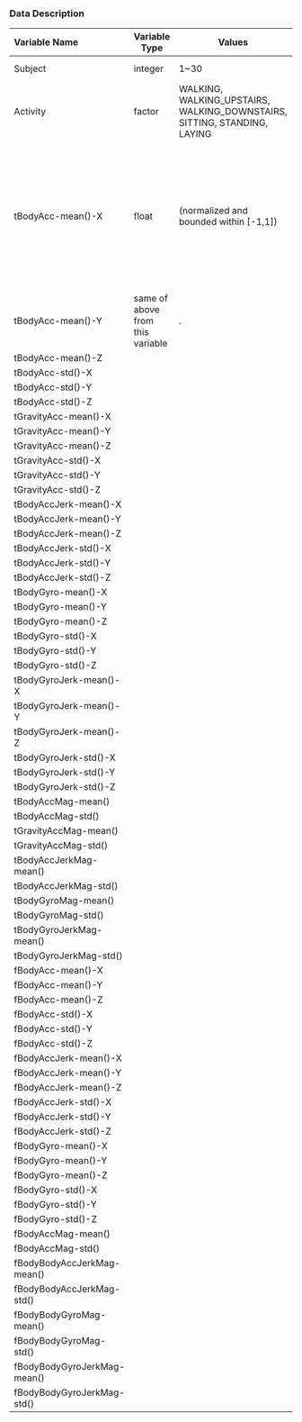 ### Data Description

|Variable Name              |Variable Type|Values|Description|
|:----------------------------|-----------|------|-----------|
|Subject                      |integer|1~30|Subject ID numbers|
|Activity                     |factor|WALKING, WALKING_UPSTAIRS, WALKING_DOWNSTAIRS, SITTING, STANDING, LAYING|Activity name|
|tBodyAcc-mean()-X            |float|(normalized and bounded within [-1,1])|Mean or standard deviation of the triaxial acceleration from the accelerometer (total acceleration) and the estimated body acceleration|
|tBodyAcc-mean()-Y            |same of above from this variable|.|.|
|tBodyAcc-mean()-Z            |
|tBodyAcc-std()-X             |
|tBodyAcc-std()-Y             |
|tBodyAcc-std()-Z             |
|tGravityAcc-mean()-X         |
|tGravityAcc-mean()-Y         |
|tGravityAcc-mean()-Z         |
|tGravityAcc-std()-X          |
|tGravityAcc-std()-Y          |
|tGravityAcc-std()-Z          |
|tBodyAccJerk-mean()-X        |
|tBodyAccJerk-mean()-Y        |
|tBodyAccJerk-mean()-Z        |
|tBodyAccJerk-std()-X         |
|tBodyAccJerk-std()-Y         |
|tBodyAccJerk-std()-Z         |
|tBodyGyro-mean()-X           |
|tBodyGyro-mean()-Y           |
|tBodyGyro-mean()-Z           |
|tBodyGyro-std()-X            |
|tBodyGyro-std()-Y            |
|tBodyGyro-std()-Z            |
|tBodyGyroJerk-mean()-X       |
|tBodyGyroJerk-mean()-Y       |
|tBodyGyroJerk-mean()-Z       |
|tBodyGyroJerk-std()-X        |
|tBodyGyroJerk-std()-Y        |
|tBodyGyroJerk-std()-Z        |
|tBodyAccMag-mean()           |
|tBodyAccMag-std()            |
|tGravityAccMag-mean()        |
|tGravityAccMag-std()         |
|tBodyAccJerkMag-mean()       |
|tBodyAccJerkMag-std()        |
|tBodyGyroMag-mean()          |
|tBodyGyroMag-std()           |
|tBodyGyroJerkMag-mean()      |
|tBodyGyroJerkMag-std()       |
|fBodyAcc-mean()-X            |
|fBodyAcc-mean()-Y            |
|fBodyAcc-mean()-Z            |
|fBodyAcc-std()-X             |
|fBodyAcc-std()-Y             |
|fBodyAcc-std()-Z             |
|fBodyAccJerk-mean()-X        |
|fBodyAccJerk-mean()-Y        |
|fBodyAccJerk-mean()-Z        |
|fBodyAccJerk-std()-X         |
|fBodyAccJerk-std()-Y         |
|fBodyAccJerk-std()-Z         |
|fBodyGyro-mean()-X           |
|fBodyGyro-mean()-Y           |
|fBodyGyro-mean()-Z           |
|fBodyGyro-std()-X            |
|fBodyGyro-std()-Y            |
|fBodyGyro-std()-Z            |
|fBodyAccMag-mean()           |
|fBodyAccMag-std()            |
|fBodyBodyAccJerkMag-mean()   |
|fBodyBodyAccJerkMag-std()    |
|fBodyBodyGyroMag-mean()      |
|fBodyBodyGyroMag-std()       |
|fBodyBodyGyroJerkMag-mean()  |
|fBodyBodyGyroJerkMag-std()   |

### 




